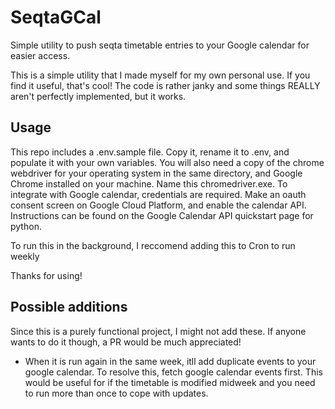 # SeqtaGCal
 Simple utility to push seqta timetable entries to your Google calendar for easier access.


This is a simple utility that I made myself for my own personal use. If you find it useful, that's cool! The code is rather janky and some things REALLY aren't perfectly implemented, but it works.

## Usage
This repo includes a .env.sample file. Copy it, rename it to .env, and populate it with your own variables.
You will also need a copy of the chrome webdriver for your operating system in the same directory, and Google Chrome installed on your machine. Name this chromedriver.exe.
To integrate with Google calendar, credentials are required. Make an oauth consent screen on Google Cloud Platform, and enable the calendar API. Instructions can be found on the Google Calendar API quickstart page for python.

To run this in the background, I reccomend adding this to Cron to run weekly

Thanks for using!

## Possible additions
Since this is a purely functional project, I might not add these. If anyone wants to do it though, a PR would be much appreciated!
- When it is run again in the same week, itll add duplicate events to your google calendar. To resolve this, fetch google calendar events first. This would be useful for if the timetable is modified midweek and you need to run more than once to cope with updates.